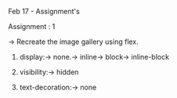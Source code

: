 Feb 17 - Assignment's

Assignment : 1

-> Recreate the image gallery using flex.

1. display:-> none.-> inline-> block-> inline-block

2. visibility:-> hidden

3. text-decoration:-> none

